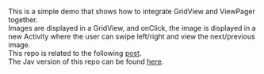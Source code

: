 This is a simple demo that shows how to integrate GridView and ViewPager together.  
Images are displayed in a GridView, and onClick, the image is displayed in a new Activity where the user can swipe left/right and view the next/previous image.  
This repo is related to the following [post](http://mobiledevhub.com/2017/12/08/android-gridview-with-viewpager/).  
The Jav version of this repo can be found [here](https://github.com/mchehab94/GridView-ViewPager-Demo).  
